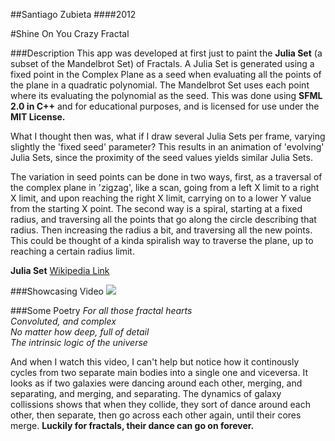 ##Santiago Zubieta
####2012

#Shine On You Crazy Fractal

###Description
This app was developed at first just to paint the **Julia Set** (a subset of the Mandelbrot Set) of Fractals. A Julia Set is generated using a fixed point in the Complex Plane as a seed when evaluating all the points of the plane in a quadratic polynomial. The Mandelbrot Set uses each point where its evaluating the polynomial as the seed. This was done using **SFML 2.0 in C++** and for educational purposes, and is licensed for use under the **MIT License.**

What I thought then was, what if I draw several Julia Sets per frame, varying slightly the 'fixed seed' parameter? This results in an animation of 'evolving' Julia Sets, since the proximity of the seed values yields similar Julia Sets.

The variation in seed points can be done in two ways, first, as a traversal of the complex plane in 'zigzag', like a scan, going from a left X limit to a right X limit, and upon reaching the right X limit, carrying on to a lower Y value from the starting X point. The second way is a spiral, starting at a fixed radius, and traversing all the points that go along the circle describing that radius. Then increasing the radius a bit, and traversing all the new points. This could be thought of a kinda spiralish way to traverse the plane, up to reaching a certain radius limit.

**Julia Set** 
[Wikipedia Link](https://en.wikipedia.org/wiki/Julia_set)

###Showcasing Video
[![](https://raw2.github.com/Zubieta/Shine_On_You_Crazy_Fractal/master/Screenshots/Screen_Shine.png)](https://www.youtube.com/watch?v=-Lhw-qdXUis)

###Some Poetry
*For all those fractal hearts  
Convoluted, and complex  
No matter how deep, full of detail  
The intrinsic logic of the universe*  

And when I watch this video, I can't help but notice how it continously cycles from two separate main bodies into a single one and viceversa. It looks as if two galaxies were dancing around each other, merging, and separating, and merging, and separating. The dynamics of galaxy collissions shows that when they collide, they sort of dance around each other, then separate, then go across each other again, until their cores merge. **Luckily for fractals, their dance can go on forever.**